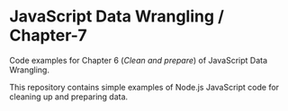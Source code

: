 # JavaScript Data Wrangling / Chapter-7

Code examples for Chapter 6 (*Clean and prepare*) of JavaScript Data Wrangling.

This repository contains simple examples of Node.js JavaScript code for cleaning up and preparing data.


